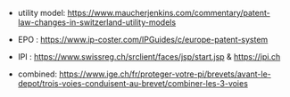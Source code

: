 - utility model: https://www.maucherjenkins.com/commentary/patent-law-changes-in-switzerland-utility-models
  
- EPO : https://www.ip-coster.com/IPGuides/c/europe-patent-system
- IPI : https://www.swissreg.ch/srclient/faces/jsp/start.jsp & https://ipi.ch
- combined: https://www.ige.ch/fr/proteger-votre-pi/brevets/avant-le-depot/trois-voies-conduisent-au-brevet/combiner-les-3-voies